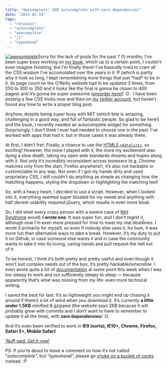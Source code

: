 ```yaml
---
title: "Awesomplete: 2KB autocomplete with zero dependencies"
date: "2015-02-19"
tags:
  - "releases"
  - "autocomplete"
  - "awesomplete"
  - "js"
  - "typeahead"
---
```


[![awesomplete](images/awesomplete-300x248.png)](http://leaverou.github.io/awesomplete)Sorry for the lack of posts for the past 7 (!) months, I’ve been super busy working on [my book](http://shop.oreilly.com/product/0636920031123.do), which up to a certain point, I couldn’t even imagine finishing, but I’m finally there! I’ve basically tried to cram all the CSS wisdom I’ve accumulated over the years in it :P (which is partly why it took so long, I kept remembering more things that just \*had\* to be in it. Its page count on the O’Reilly website had to be updated 3 times, from 250 to 300 to 350 and it looks like the final is gonna be closer to 400 pages) and it’s gonna be super awesome ([preorder here!](http://shop.oreilly.com/product/0636920031123.do)) :D . I have been posting a few CSS tricks now and then on [my twitter account](http://twitter.com/leaverou), but haven’t found any time to write a proper blog post.

Anyhow, despite being super busy with MIT (which btw is amazing, challenging in a good way, and full of fantastic people. So glad to be here!) and the book, I recently needed an autocomplete widget for something. Surprisingly, I don’t think I ever had needed to choose one in the past. I’ve worked with apps that had it, but in those cases it was already there.

At first, I didn’t fret. Finally, a chance to use the [HTML5 `<datalist>`](http://blog.teamtreehouse.com/creating-autocomplete-dropdowns-datalist-element), so exciting! However, the more I played with it, the more my excitement was dying a slow death, taking my open web standards dreams and hopes along with it. Not only it’s incredibly inconsistent across browsers (e.g. Chrome matches only from the start, Firefox anywhere!), it’s also not hackable or customizable in any way. Not even if I got my hands dirty and used proprietary CSS, I still couldn’t do anything as simple as changing how the matching happens, styling the dropdown or highlighting the matching text!

So, with a heavy heart, I decided to use a script. However, when I looked into it, everything seemed super bloated for my needs and anything with half decent usability required jQuery, which results in even more bloat.

So, I did what every crazy person with a severe case of [NIH Syndrome](http://en.wikipedia.org/wiki/Not_invented_here) would: **I wrote one**. It was super fun, and I don’t regret it, although now I’m even more pressed for time to meet my real deadlines. I wrote it primarily for myself, so even if nobody else uses it, ho hum, it was more fun than alternative ways to take a break. However, it’s my duty to put it on Github, in case someone else wants it and in case the community wants to take it into its loving, caring hands and pull request the hell out of it.

To be honest, I think it’s both pretty and pretty useful and even though it won’t suit complex needs out of the box, it’s pretty hackable/extensible. I even wrote quite a bit of [documentation](http://leaverou.github.io/awesomplete/) at some point this week when I was too sleepy to work and not sufficiently sleepy to sleep — because apparently that’s what was missing from my life: even more technical writing.

I saved the best for last: It’s so lightweight you might end up chasing it around if there’s a lot of wind when you download it. It’s currently **a little under 1.5KB** minified & gzipped (the website says 2KB because it will probably grow with commits and I don’t want to have to remember to update it all the time), with **zero dependencies**! :D

And it’s even been verified to work in **IE9 (sorta), IE10+, Chrome, Firefox, Safari 5+, Mobile Safari**!

[’Nuff said. Get it now!](http://leaverou.github.io/awesomplete)

PS: If you’re about to leave a comment on how it’s not called “_autocomplete_”, but “_typeahead_”, please go [choke on a bucket of cocks](http://tirania.org/blog/archive/2011/Feb-17.html) instead. :P
